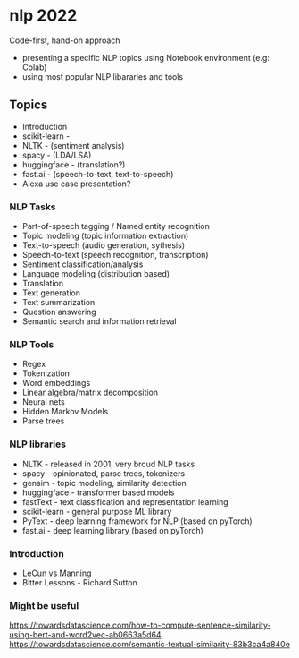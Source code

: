 # nlp 2022

Code-first, hand-on approach 
 - presenting a specific NLP topics using Notebook environment (e.g: Colab)
 - using most popular NLP libararies and tools

## Topics

- Introduction
- scikit-learn - 
- NLTK - (sentiment analysis)
- spacy - (LDA/LSA)
- huggingface - (translation?)
- fast.ai - (speech-to-text, text-to-speech)
- Alexa use case presentation?


### NLP Tasks

- Part-of-speech tagging / Named entity recognition
- Topic modeling (topic information extraction)
- Text-to-speech (audio generation, sythesis)
- Speech-to-text (speech recognition, transcription)
- Sentiment classification/analysis
- Language modeling (distribution based)
- Translation
- Text generation
- Text summarization
- Question answering
- Semantic search and information retrieval

### NLP Tools

- Regex
- Tokenization
- Word embeddings
- Linear algebra/matrix decomposition
- Neural nets
- Hidden Markov Models
- Parse trees

### NLP libraries

- NLTK - released in 2001, very broud NLP tasks
- spacy - opinionated, parse trees, tokenizers
- gensim - topic modeling, similarity detection
- huggingface - transformer based models
- fastText - text classification and representation learning
- scikit-learn - general purpose ML library
- PyText - deep learning framework for NLP (based on pyTorch)
- fast.ai - deep learning library (based on pyTorch)

### Introduction

- LeCun vs Manning
- Bitter Lessons - Richard Sutton

### Might be useful

https://towardsdatascience.com/how-to-compute-sentence-similarity-using-bert-and-word2vec-ab0663a5d64  
https://towardsdatascience.com/semantic-textual-similarity-83b3ca4a840e
